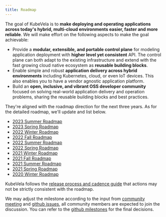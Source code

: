 ```yaml
---
title: Roadmap
---
```


The goal of KubeVela is to **make deploying and operating applications across today's hybrid, multi-cloud environments easier, faster and more reliable**. We will make effort on the following aspects to make the goal achievable:

* Provide a **modular, extensible, and portable control plane** for modeling application deployment with **higher level yet consistent** API. The control plane can both adapt to the existing infrastructure and extend with the fast growing cloud native ecosystem as **reusable building blocks**.
* Enable simple and robust **application delivery across hybrid environments** including Kubernetes, cloud, or even IoT devices. This also enables you to have a vendor agnostic application platform.
* Build an **open, inclusive, and vibrant OSS developer community** focused on solving real-world application delivery and operation problems, sharing the reusable building blocks and best practices.

They're aligned with the roadmap direction for the next three years. As for the detailed roadmap, we'll update and list below.

- [2023 Summer Roadmap](./2023-06-roadmap)
- [2023 Spring Roadmap](./2023-03-roadmap)
- [2022 Winter Roadmap](./2022-12-roadmap)
- [2022 Fall Roadmap](./2022-09-roadmap)
- [2022 Summer Roadmap](./2022-06-roadmap)
- [2022 Spring Roadmap](./2022-03-roadmap)
- [2021 Winter Roadmap](./2021-12-roadmap)
- [2021 Fall Roadmap](./2021-09-roadmap)
- [2021 Summer Roadmap](./2021-06-roadmap)
- [2021 Spring Roadmap](./2021-03-roadmap)
- [2020 Winter Roadmap](./2020-12-roadmap)

KubeVela follows the [release process and cadence guide](../contributor/release-process) that actions may not be strictly consistent with the roadmap. 

We may adjust the milestone according to the input from [community meeting](https://github.com/kubevela/community#community-meetings) and [github issues](https://github.com/kubevela/kubevela/issues), all community members are expected to join the discussion. You can refer to the [github milestones](https://github.com/kubevela/kubevela/milestones) for the final decisions.